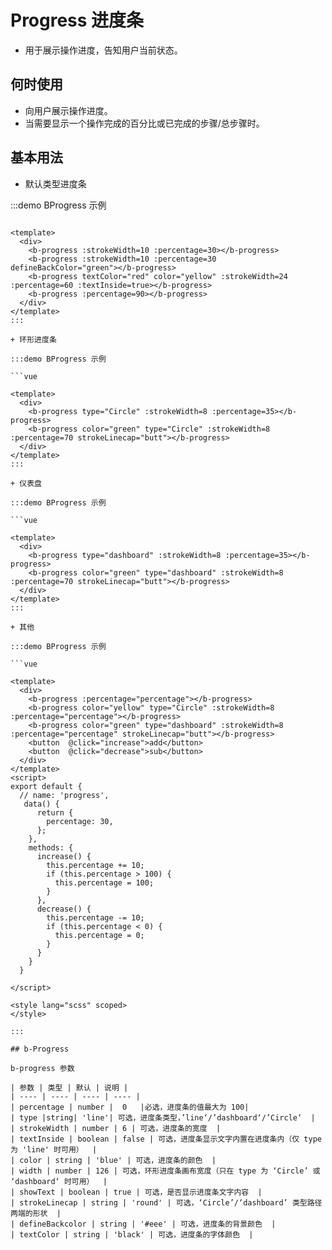 <!--
 * @Author: XinyueShu
 * @Date: 2023-01-23 17:19:32
 * @LastEditors: XinyueShu xshuac@connect.hk.ust
 * @LastEditTime: 2023-02-12 16:44:15
 * @FilePath: /project/BitBounceFE-UI/packages/bb-ui/docs/components/progress/index.md
 * @Description: 添加组件progress的文档，包含何时说明，参数说明，基本使用例子，方便用户理解明白
-->

# Progress 进度条

+ 用于展示操作进度，告知用户当前状态。

## 何时使用

+ 向用户展示操作进度。
+ 当需要显示一个操作完成的百分比或已完成的步骤/总步骤时。

## 基本用法
+ 默认类型进度条

:::demo BProgress 示例

```vue

<template>
  <div>
    <b-progress :strokeWidth=10 :percentage=30></b-progress>
    <b-progress :strokeWidth=10 :percentage=30 defineBackColor="green"></b-progress>
    <b-progress textColor="red" color="yellow" :strokeWidth=24 :percentage=60 :textInside=true></b-progress>
    <b-progress :percentage=90></b-progress>
  </div>
</template>
:::

+ 环形进度条

:::demo BProgress 示例

```vue

<template>
  <div>
    <b-progress type="Circle" :strokeWidth=8 :percentage=35></b-progress>
    <b-progress color="green" type="Circle" :strokeWidth=8 :percentage=70 strokeLinecap="butt"></b-progress>
  </div>
</template>
:::

+ 仪表盘

:::demo BProgress 示例

```vue

<template>
  <div>
    <b-progress type="dashboard" :strokeWidth=8 :percentage=35></b-progress>
    <b-progress color="green" type="dashboard" :strokeWidth=8 :percentage=70 strokeLinecap="butt"></b-progress>
  </div>
</template>
:::

+ 其他

:::demo BProgress 示例

```vue

<template>
  <div>
    <b-progress :percentage="percentage"></b-progress>
    <b-progress color="yellow" type="Circle" :strokeWidth=8 :percentage="percentage"></b-progress>
    <b-progress color="green" type="dashboard" :strokeWidth=8 :percentage="percentage" strokeLinecap="butt"></b-progress>
    <button  @click="increase">add</button>
    <button  @click="decrease">sub</button>
  </div>
</template>
<script>
export default {
  // name: 'progress',
   data() {
      return {
        percentage: 30,
      };
    },
    methods: {
      increase() {
        this.percentage += 10;
        if (this.percentage > 100) {
          this.percentage = 100;
        }
      },
      decrease() {
        this.percentage -= 10;
        if (this.percentage < 0) {
          this.percentage = 0;
        }
      }
    }
  }

</script>

<style lang="scss" scoped>
</style>

:::

## b-Progress

b-progress 参数

| 参数 | 类型 | 默认 | 说明 |
| ---- | ---- | ---- | ---- |
| percentage | number |  0   |必选，进度条的值最大为 100|
| type |string| 'line'| 可选，进度条类型，’line‘/’dashboard‘/’Circle‘  |
| strokeWidth | number | 6 | 可选，进度条的宽度  |
| textInside | boolean | false | 可选，进度条显示文字内置在进度条内（仅 type 为 'line' 时可用）  |
| color | string | 'blue' | 可选，进度条的颜色  |
| width | number | 126 | 可选，环形进度条画布宽度（只在 type 为 ‘Circle’ 或 ‘dashboard‘ 时可用）  |
| showText | boolean | true | 可选，是否显示进度条文字内容  |
| strokeLinecap | string | 'round' | 可选，‘Circle’/‘dashboard’ 类型路径两端的形状  |
| defineBackcolor | string | '#eee' | 可选，进度条的背景颜色  |
| textColor | string | 'black' | 可选，进度条的字体颜色  |
